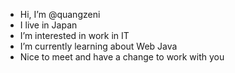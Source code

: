 - Hi, I’m @quangzeni
- I live in Japan
- I’m interested in work in IT
- I’m currently learning about Web Java
- Nice to meet and have a change to work with you

<!---
quangzeni/quangzeni is a ✨ special ✨ repository because its `README.md` (this file) appears on your GitHub profile.
You can click the Preview link to take a look at your changes.
--->

